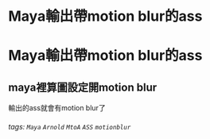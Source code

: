 # Maya輸出帶motion blur的ass

# Maya輸出帶motion blur的ass

maya裡算圖設定開motion blur
---
輸出的ass就會有motion blur了

###### tags: `Maya` `Arnold` `MtoA` `ASS` `motionblur`

